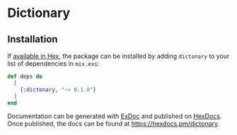 # Dictionary

## Installation

If [available in Hex](https://hex.pm/docs/publish), the package can be installed
by adding `dictonary` to your list of dependencies in `mix.exs`:

```elixir
def deps do
  [
    {:dictonary, "~> 0.1.0"}
  ]
end
```

Documentation can be generated with [ExDoc](https://github.com/elixir-lang/ex_doc)
and published on [HexDocs](https://hexdocs.pm). Once published, the docs can
be found at <https://hexdocs.pm/dictonary>.

